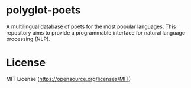 # polyglot-poets
A multilingual database of poets for the most popular languages. This repository aims to provide a programmable interface for natural language processing (NLP).

# License
MIT License (https://opensource.org/licenses/MIT)
